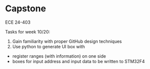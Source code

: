 # Capstone
ECE 24-403

Tasks for week 10/20:
1) Gain familiarity with proper GitHub design techniques
2) Use python to generate UI box with
  - register ranges (with information) on one side
  - boxes for input address and input data to be written to STM32F4
